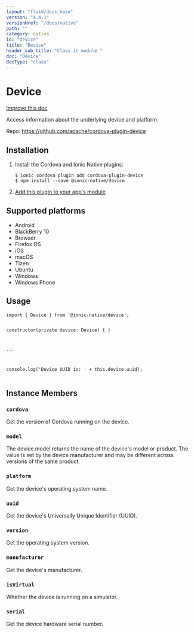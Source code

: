 ```yaml
---
layout: "fluid/docs_base"
version: "4.4.1"
versionHref: "/docs/native"
path: ""
category: native
id: "device"
title: "Device"
header_sub_title: "Class in module "
doc: "Device"
docType: "class"
---
```


<h1 class="api-title">Device</h1>

<a class="improve-v2-docs" href="http://github.com/ionic-team/ionic-native/edit/master/src/@ionic-native/plugins/device/index.ts#L3">
  Improve this doc
</a>







<p>Access information about the underlying device and platform.</p>


<p>Repo:
  <a href="https://github.com/apache/cordova-plugin-device">
    https://github.com/apache/cordova-plugin-device
  </a>
</p>


<h2><a class="anchor" name="installation" href="#installation"></a>Installation</h2>
<ol class="installation">
  <li>Install the Cordova and Ionic Native plugins:<br>
    <pre><code class="nohighlight">$ ionic cordova plugin add cordova-plugin-device
$ npm install --save @ionic-native/device
</code></pre>
  </li>
  <li><a href="https://ionicframework.com/docs/native/#Add_Plugins_to_Your_App_Module">Add this plugin to your app's module</a></li>
</ol>



<h2><a class="anchor" name="platforms" href="#platforms"></a>Supported platforms</h2>
<ul>
  <li>Android</li><li>BlackBerry 10</li><li>Browser</li><li>Firefox OS</li><li>iOS</li><li>macOS</li><li>Tizen</li><li>Ubuntu</li><li>Windows</li><li>Windows Phone</li>
</ul>






<h2><a class="anchor" name="usage" href="#usage"></a>Usage</h2>
<pre><code class="lang-typescript">import { Device } from &#39;@ionic-native/device&#39;;

constructor(private device: Device) { }

...

console.log(&#39;Device UUID is: &#39; + this.device.uuid);
</code></pre>








<h2><a class="anchor" name="instance-members" href="#instance-members"></a>Instance Members</h2>
<h3><a class="anchor" name="cordova" href="#cordova"></a><code>cordova</code></h3>


Get the version of Cordova running on the device.



<h3><a class="anchor" name="model" href="#model"></a><code>model</code></h3>


The device.model returns the name of the device's model or product. The value is set
by the device manufacturer and may be different across versions of the same product.



<h3><a class="anchor" name="platform" href="#platform"></a><code>platform</code></h3>


Get the device's operating system name.



<h3><a class="anchor" name="uuid" href="#uuid"></a><code>uuid</code></h3>


Get the device's Universally Unique Identifier (UUID).



<h3><a class="anchor" name="version" href="#version"></a><code>version</code></h3>


Get the operating system version.



<h3><a class="anchor" name="manufacturer" href="#manufacturer"></a><code>manufacturer</code></h3>


Get the device's manufacturer.



<h3><a class="anchor" name="isVirtual" href="#isVirtual"></a><code>isVirtual</code></h3>


Whether the device is running on a simulator.



<h3><a class="anchor" name="serial" href="#serial"></a><code>serial</code></h3>


Get the device hardware serial number.









